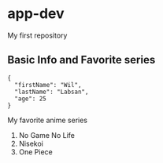 # app-dev
My first repository
## Basic Info and Favorite series
```
{
  "firstName": "Wil",
  "lastName": "Labsan",
  "age": 25
}
```
My favorite anime series
1. No Game No Life
2. Nisekoi
3. One Piece
